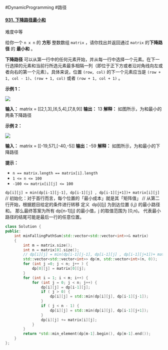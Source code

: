 #DynamicProgramming #路径 
#### [931. 下降路径最小和](https://leetcode.cn/problems/minimum-falling-path-sum/)

难度中等

给你一个 `n x n` 的 **方形** 整数数组 `matrix` ，请你找出并返回通过 `matrix` 的**下降路径** 的 **最小和** 。

**下降路径** 可以从第一行中的任何元素开始，并从每一行中选择一个元素。在下一行选择的元素和当前行所选元素最多相隔一列（即位于正下方或者沿对角线向左或者向右的第一个元素）。具体来说，位置 `(row, col)` 的下一个元素应当是 `(row + 1, col - 1)`、`(row + 1, col)` 或者 `(row + 1, col + 1)` 。

**示例 1：**

![](https://assets.leetcode.com/uploads/2021/11/03/failing1-grid.jpg)

**输入：** matrix = [[2,1,3],[6,5,4],[7,8,9]]
**输出：** 13
**解释：** 如图所示，为和最小的两条下降路径

**示例 2：**

![](https://assets.leetcode.com/uploads/2021/11/03/failing2-grid.jpg)

**输入：** matrix = \[\[-19,57\],\[-40,-5\]\]
**输出：**-59
**解释：** 如图所示，为和最小的下降路径

**提示：**

-   `n == matrix.length == matrix[i].length`
-   `1 <= n <= 100`
-   `-100 <= matrix[i][j] <= 100`

`dp[i][j] = min(dp[i-1][j-1], dp[i-1][j] , dp[i-1][j+1])+ matrix[i][j]`
// 初始化：对于首行而言，每个位置的「最小成本」就是其「矩阵值」
// 从第二行开始，根据题目给定的条件进行转移
定义  dp\[i]\[j] 为到达位置 (i,j) 的最小路径和。
那么最终答案为所有 dp\[n-1]\[j] 的最小值，j 的取值范围为 \[0,n\)。
代表最小路径的结尾可能是最后一行的任意位置。
```cpp
class Solution {
public:
    int minFallingPathSum(std::vector<std::vector<int>>& matrix)
    {
        int m = matrix.size();
        int n = matrix[0].size();
        // dp[i][j] = min(dp[i-1][j-1], dp[i-1][j] , dp[i-1][j+1])+ matrix[i][j]
        std::vector<std::vector<int>> dp(m, std::vector<int>(n, 0));
        for (int j =0; j < n; j++ ) {
            dp[0][j] = matrix[0][j];
        }
        for (int i = 1; i < m; i++) {
            for (int j = 0; j < n; j++) {
                dp[i][j] = dp[i-1][j];
                if ( j > 0) {
                    dp[i][j] = std::min(dp[i][j], dp[i-1][j-1]);
                }
                if ( j < n - 1) {
                    dp[i][j] = std::min(dp[i][j], dp[i-1][j+1]);
                }
                dp[i][j] += matrix[i][j];
            }
        }
        return *std::min_element(dp[m-1].begin(), dp[m-1].end());
    }
};
```